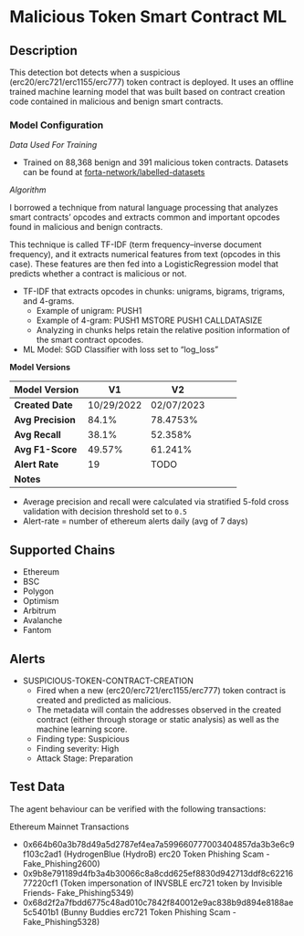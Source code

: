 # Malicious Token Smart Contract ML

## Description

This detection bot detects when a suspicious (erc20/erc721/erc1155/erc777) token contract is deployed. It uses an offline trained machine learning model that was built based on contract creation code contained in malicious and benign smart contracts.

### Model Configuration

*Data Used For Training*
- Trained on 88,368 benign and 391 malicious token contracts. Datasets can be found at [forta-network/labelled-datasets](https://github.com/forta-network/labelled-datasets)

*Algorithm*

I borrowed a technique from natural language processing that analyzes smart contracts’ opcodes and extracts common and important opcodes found in malicious and benign contracts.

This technique is called TF-IDF (term frequency–inverse document frequency), and it extracts  numerical features from text (opcodes in this case). These features are then fed into a LogisticRegression model that predicts whether a contract is malicious or not.

* TF-IDF that extracts opcodes in chunks: unigrams, bigrams, trigrams, and 4-grams.
  * Example of unigram: PUSH1
  * Example of 4-gram: PUSH1 MSTORE PUSH1 CALLDATASIZE
  * Analyzing in chunks helps retain the relative position information of the smart contract opcodes.
* ML Model: SGD Classifier with loss set to “log_loss”

**Model Versions**

| **Model Version** | V1         | V2                        |                      |   |   |
|-------------------|------------|---------------------------|----------------------|---|---|
|  **Created Date** | 10/29/2022 |      02/07/2023           |                      |   |   |
| **Avg Precision** | 84.1%      | 78.4753%                  |                      |   |   |
| **Avg Recall**    | 38.1%      | 52.358%                   |                      |   |   |
| **Avg F1-Score**  | 49.57%     | 61.241%                   |                      |   |   |
| **Alert Rate**    | 19         | TODO                      |                      |   |   |
| **Notes**         |            |                           |                      |   |   |


* Average precision and recall were calculated via stratified 5-fold cross validation with decision threshold set to `0.5`
* Alert-rate = number of ethereum alerts daily (avg of 7 days)

## Supported Chains

- Ethereum
- BSC
- Polygon
- Optimism
- Arbitrum
- Avalanche
- Fantom

## Alerts

- SUSPICIOUS-TOKEN-CONTRACT-CREATION
  - Fired when a new (erc20/erc721/erc1155/erc777) token contract is created and predicted as malicious.
  - The metadata will contain the addresses observed in the created contract (either through storage or static analysis) as well as the machine learning score.
  - Finding type: Suspicious
  - Finding severity: High
  - Attack Stage: Preparation

## Test Data

The agent behaviour can be verified with the following transactions:

Ethereum Mainnet Transactions

- 0x664b60a3b78d49a5d2787ef4ea7a599660777003404857da3b3e6c9f103c2ad1 (HydrogenBlue (HydroB) erc20 Token Phishing Scam - Fake_Phishing2600)
- 0x9b8e791189d4fb3a4b30066c8a8cdd625ef8830d942713ddf8c6221677220cf1 (Token impersonation of INVSBLE erc721 token by Invisible Friends- Fake_Phishing5349)
- 0x68d2f2a7fbdd6775c48ad010c7842f840012e9ac838b9d894e8188ae5c5401b1 (Bunny Buddies erc721 Token Phishing Scam - Fake_Phishing5328)




